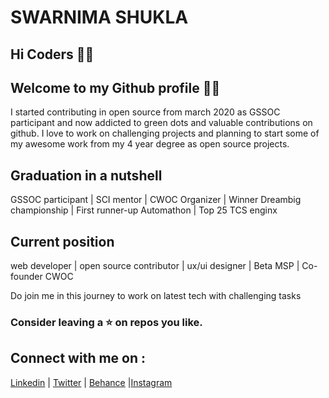 # SWARNIMA SHUKLA


## Hi Coders 🙋‍♀️

## Welcome to my Github profile 👩‍💻

I started contributing in open source from march 2020 as GSSOC participant and now addicted to green dots and valuable contributions on github.
I love to work on challenging projects and planning to start some of my awesome work from my 4 year degree as open source projects.


## Graduation in a nutshell 

GSSOC participant | SCI mentor | CWOC Organizer | Winner Dreambig championship | First runner-up Automathon | Top 25 TCS enginx


## Current position

web developer | open source contributor | ux/ui designer | Beta MSP | Co-founder CWOC

Do join me in this journey to work on latest tech with challenging tasks

### Consider leaving a ⭐ on repos you like.

## Connect with me on :

[Linkedin](https://www.linkedin.com/in/swarnima-shukla-3815b5b8/) | [Twitter](https://twitter.com/swarnimashukla5) | [Behance](https://www.behance.net/Swarnima_Shukla) |[Instagram](https://www.instagram.com/swarnimashukla_/)
